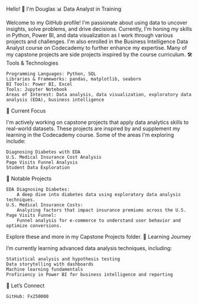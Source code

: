 Hello! 👋 I'm Douglas
📊 Data Analyst in Training

Welcome to my GitHub profile! I'm passionate about using data to uncover insights, solve problems, and drive decisions. Currently, I'm honing my skills in Python, Power BI, and data visualization as I work through various projects and challenges. I'm also enrolled in the Business Intelligence Data Analyst course on Codecademy to further enhance my expertise. Many of my capstone projects are side projects inspired by the course curriculum.
🛠️ Tools & Technologies

    Programming Languages: Python, SQL
    Libraries & Frameworks: pandas, matplotlib, seaborn
    BI Tools: Power BI, Excel
    Tools: Jupyter Notebook
    Areas of Interest: Data analysis, data visualization, exploratory data analysis (EDA), business intelligence

🚀 Current Focus

I'm actively working on capstone projects that apply data analytics skills to real-world datasets. These projects are inspired by and supplement my learning in the Codecademy course. Some of the areas I'm exploring include:

    Diagnosing Diabetes with EDA
    U.S. Medical Insurance Cost Analysis
    Page Visits Funnel Analysis
    Student Data Exploration

📂 Notable Projects

    EDA Diagnosing Diabetes:
        A deep dive into diabetes data using exploratory data analysis techniques.
    U.S. Medical Insurance Costs:
        Analyzing factors that impact insurance premiums across the U.S.
    Page Visits Funnel:
        Funnel analysis for e-commerce to understand user behavior and optimize conversions.

Explore these and more in my Capstone Projects folder.
🌱 Learning Journey

I’m currently learning advanced data analysis techniques, including:

    Statistical analysis and hypothesis testing
    Data storytelling with dashboards
    Machine learning fundamentals
    Proficiency in Power BI for business intelligence and reporting

🤝 Let’s Connect

    GitHub: Fx250000

